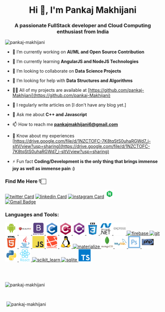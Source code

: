 <h1 align="center">Hi 👋, I'm Pankaj Makhijani</h1>
<h3 align="center">A passionate FullStack developer and Cloud Computing enthusiast from India</h3>

<p align="left"> <img src="https://komarev.com/ghpvc/?username=pankaj-makhijani&label=Profile%20views&color=0e75b6&style=flat" alt="pankaj-makhijani" /> </p>

- 🔭 I’m currently working on **AI/ML and Open Source Contribution**

- 🌱 I’m currently learning **AngularJS and NodeJS Technologies**

- 👯 I’m looking to collaborate on **Data Science Projects**

- 🤝 I’m looking for help with **Data Structures and Algorithms**

- 👨‍💻 All of my projects are available at [https://github.com/pankaj-Makhijani](https://github.com/pankaj-Makhijani)

- 📝 I regularly write articles on [I don't have any blog yet.]

- 💬 Ask me about **C++ and Javascript**

- 📫 How to reach me **pankajmakhijani6@gmail.com**

- 📄 Know about my experiences [https://drive.google.com/file/d/1NZCTOFC-7K8tqStS0uhaRGWd7_i-sItV/view?usp=sharing](https://drive.google.com/file/d/1NZCTOFC-7K8tqStS0uhaRGWd7_i-sItV/view?usp=sharing)

- ⚡ Fun fact **Coding/Development is the only thing that brings immense joy as well as immense pain :)**

### Find Me Here 👇🏻

[![twitter Card](https://img.icons8.com/color/28/000000/twitter.png)](https://twitter.com/PankajMakhijani)
[![linkedin Card](https://img.icons8.com/color/28/000000/linkedin.png)](https://www.linkedin.com/in/pankaj-makhijani/)
[![instagram Card](https://img.icons8.com/fluent/28/000000/instagram-new.png)](https://www.instagram.com/itzzPankaj004/)
[![HackerRank Card](https://github.com/AsishRaju/AsishRaju/raw/master/gifs/hackerrank..png)](https://www.hackerrank.com/pankajmakhijani6) <br>
[![Gmail Badge](https://img.shields.io/badge/-pankajmakhijani6@gmail.com-c14438?style=flat-square&logo=Gmail&logoColor=white&link=mailto:pankajmakhijani6@gmail.com)](mailto:pankajmakhijani6@gmail.com)

<h3 align="left">Languages and Tools:</h3>
<p align="left"> <a href="https://developer.android.com" target="_blank"> <img src="https://raw.githubusercontent.com/devicons/devicon/master/icons/android/android-original-wordmark.svg" alt="android" width="40" height="40"/> </a> <a href="https://angular.io" target="_blank"> <img src="https://raw.githubusercontent.com/devicons/devicon/master/icons/angularjs/angularjs-original-wordmark.svg" alt="angularjs" width="40" height="40"/> </a> <a href="https://getbootstrap.com" target="_blank"> <img src="https://raw.githubusercontent.com/devicons/devicon/master/icons/bootstrap/bootstrap-plain-wordmark.svg" alt="bootstrap" width="40" height="40"/> </a> <a href="https://www.cprogramming.com/" target="_blank"> <img src="https://raw.githubusercontent.com/devicons/devicon/master/icons/c/c-original.svg" alt="c" width="40" height="40"/> </a> <a href="https://www.w3schools.com/cpp/" target="_blank"> <img src="https://raw.githubusercontent.com/devicons/devicon/master/icons/cplusplus/cplusplus-original.svg" alt="cplusplus" width="40" height="40"/> </a> <a href="https://www.w3schools.com/cs/" target="_blank"> <img src="https://raw.githubusercontent.com/devicons/devicon/master/icons/csharp/csharp-original.svg" alt="csharp" width="40" height="40"/> </a> <a href="https://www.w3schools.com/css/" target="_blank"> <img src="https://raw.githubusercontent.com/devicons/devicon/master/icons/css3/css3-original-wordmark.svg" alt="css3" width="40" height="40"/> </a> <a href="https://dotnet.microsoft.com/" target="_blank"> <img src="https://raw.githubusercontent.com/devicons/devicon/master/icons/dot-net/dot-net-original-wordmark.svg" alt="dotnet" width="40" height="40"/> </a> <a href="https://expressjs.com" target="_blank"> <img src="https://raw.githubusercontent.com/devicons/devicon/master/icons/express/express-original-wordmark.svg" alt="express" width="40" height="40"/> </a> <a href="https://firebase.google.com/" target="_blank"> <img src="https://www.vectorlogo.zone/logos/firebase/firebase-icon.svg" alt="firebase" width="40" height="40"/> </a> <a href="https://git-scm.com/" target="_blank"> <img src="https://www.vectorlogo.zone/logos/git-scm/git-scm-icon.svg" alt="git" width="40" height="40"/> </a> <a href="https://www.w3.org/html/" target="_blank"> <img src="https://raw.githubusercontent.com/devicons/devicon/master/icons/html5/html5-original-wordmark.svg" alt="html5" width="40" height="40"/> </a> <a href="https://www.java.com" target="_blank"> <img src="https://raw.githubusercontent.com/devicons/devicon/master/icons/java/java-original.svg" alt="java" width="40" height="40"/> </a> <a href="https://developer.mozilla.org/en-US/docs/Web/JavaScript" target="_blank"> <img src="https://raw.githubusercontent.com/devicons/devicon/master/icons/javascript/javascript-original.svg" alt="javascript" width="40" height="40"/> </a> <a href="https://laravel.com/" target="_blank"> <img src="https://raw.githubusercontent.com/devicons/devicon/master/icons/laravel/laravel-plain-wordmark.svg" alt="laravel" width="40" height="40"/> </a> <a href="https://www.linux.org/" target="_blank"> <img src="https://raw.githubusercontent.com/devicons/devicon/master/icons/linux/linux-original.svg" alt="linux" width="40" height="40"/> </a> <a href="https://materializecss.com/" target="_blank"> <img src="https://raw.githubusercontent.com/prplx/svg-logos/5585531d45d294869c4eaab4d7cf2e9c167710a9/svg/materialize.svg" alt="materialize" width="40" height="40"/> </a> <a href="https://www.mongodb.com/" target="_blank"> <img src="https://raw.githubusercontent.com/devicons/devicon/master/icons/mongodb/mongodb-original-wordmark.svg" alt="mongodb" width="40" height="40"/> </a> <a href="https://www.mysql.com/" target="_blank"> <img src="https://raw.githubusercontent.com/devicons/devicon/master/icons/mysql/mysql-original-wordmark.svg" alt="mysql" width="40" height="40"/> </a> <a href="https://www.photoshop.com/en" target="_blank"> <img src="https://raw.githubusercontent.com/devicons/devicon/master/icons/photoshop/photoshop-line.svg" alt="photoshop" width="40" height="40"/> </a> <a href="https://www.php.net" target="_blank"> <img src="https://raw.githubusercontent.com/devicons/devicon/master/icons/php/php-original.svg" alt="php" width="40" height="40"/> </a> <a href="https://www.python.org" target="_blank"> <img src="https://raw.githubusercontent.com/devicons/devicon/master/icons/python/python-original.svg" alt="python" width="40" height="40"/> </a> <a href="https://reactjs.org/" target="_blank"> <img src="https://raw.githubusercontent.com/devicons/devicon/master/icons/react/react-original-wordmark.svg" alt="react" width="40" height="40"/> </a> <a href="https://scikit-learn.org/" target="_blank"> <img src="https://upload.wikimedia.org/wikipedia/commons/0/05/Scikit_learn_logo_small.svg" alt="scikit_learn" width="40" height="40"/> </a> <a href="https://www.sqlite.org/" target="_blank"> <img src="https://www.vectorlogo.zone/logos/sqlite/sqlite-icon.svg" alt="sqlite" width="40" height="40"/> </a> <a href="https://www.typescriptlang.org/" target="_blank"> <img src="https://raw.githubusercontent.com/devicons/devicon/master/icons/typescript/typescript-original.svg" alt="typescript" width="40" height="40"/> </a> </p>


<!-- <h3 align="left">Support:</h3>
<p><a href="https://www.buymeacoffee.com/itzzpankaj004"> <img align="left" src="https://cdn.buymeacoffee.com/buttons/v2/default-yellow.png" height="50" width="210" alt="itzzpankaj004" /></a></p>-->

<br>
<br>
<p><img align="center" src="https://github-readme-stats.vercel.app/api/top-langs?username=pankaj-makhijani&show_icons=true&locale=en&layout=compact" alt="pankaj-makhijani" /></p>
<br>
<p>&nbsp;<img align="center" src="https://github-readme-stats.vercel.app/api?username=pankaj-makhijani&show_icons=true&locale=en" alt="pankaj-makhijani" /></p>


